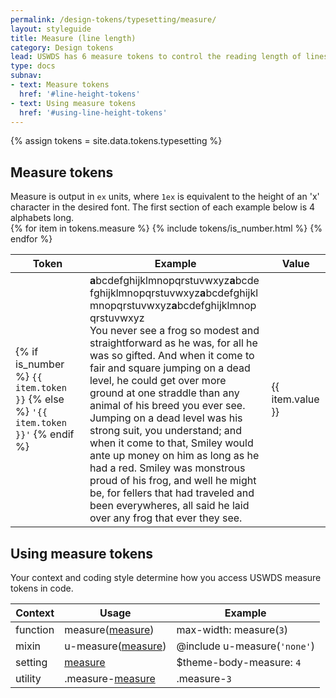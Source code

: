 ```yaml
---
permalink: /design-tokens/typesetting/measure/
layout: styleguide
title: Measure (line length)
category: Design tokens
lead: USWDS has 6 measure tokens to control the reading length of lines in a block of text.
type: docs
subnav:
- text: Measure tokens
  href: '#line-height-tokens'
- text: Using measure tokens
  href: '#using-line-height-tokens'
---
```


{% assign tokens = site.data.tokens.typesetting %}

## Measure tokens
<div class="site-table-wrapper">
  <div class="site-table-note">
    Measure is output in <code>ex</code> units, where <code>1ex</code> is equivalent to the height of an 'x' character in the desired font. The first section of each example below is 4 alphabets long.
  </div>
  <table class="usa-table--borderless site-table-responsive width-full">
    <thead>
      <tr>
        <th scope="col">Token</th>
        <th scope="col">Example</th>
        <th scope="col">Value</th>
      </tr>
    </thead>
    <tbody class="font-mono-2xs">
      {% for item in tokens.measure %}
        {% include tokens/is_number.html %}
        <tr>
          <td scope="row" data-title="Token">
            <span>
              {% if is_number %}
                <code class="text-no-wrap">{{ item.token }}</code>
              {% else %}
                <code class="text-no-wrap">'{{ item.token }}'</code>
              {% endif %}
            </span>
          </td>
          <td data-title="Example" class="overflow-hidden">
            <div>
              <div class="measure-{{ item.token }} font-lang-1">
                <strong class="text-secondary">a</strong><wbr />b<wbr />c<wbr />d<wbr />e<wbr />f<wbr />g<wbr />h<wbr />i<wbr />j<wbr />k<wbr />l<wbr />m<wbr />n<wbr />o<wbr />p<wbr />q<wbr />r<wbr />s<wbr />t<wbr />u<wbr />v<wbr />w<wbr />x<wbr />y<wbr />z<strong class="text-secondary">a</strong><wbr />b<wbr />c<wbr />d<wbr />e<wbr />f<wbr />g<wbr />h<wbr />i<wbr />j<wbr />k<wbr />l<wbr />m<wbr />n<wbr />o<wbr />p<wbr />q<wbr />r<wbr />s<wbr />t<wbr />u<wbr />v<wbr />w<wbr />x<wbr />y<wbr />z<strong class="text-secondary">a</strong><wbr />b<wbr />c<wbr />d<wbr />e<wbr />f<wbr />g<wbr />h<wbr />i<wbr />j<wbr />k<wbr />l<wbr />m<wbr />n<wbr />o<wbr />p<wbr />q<wbr />r<wbr />s<wbr />t<wbr />u<wbr />v<wbr />w<wbr />x<wbr />y<wbr />z<strong class="text-secondary">a</strong><wbr />b<wbr />c<wbr />d<wbr />e<wbr />f<wbr />g<wbr />h<wbr />i<wbr />j<wbr />k<wbr />l<wbr />m<wbr />n<wbr />o<wbr />p<wbr />q<wbr />r<wbr />s<wbr />t<wbr />u<wbr />v<wbr />w<wbr />x<wbr />y<wbr />z
              </div>
              <div class="font-lang-1 measure-{{ item.token }} margin-top-2">
                You never see a frog so modest and straightforward as he was, for all he was so gifted. And when it come to fair and square jumping on a dead level, he could get over more ground at one straddle than any animal of his breed you ever see. Jumping on a dead level was his strong suit, you understand; and when it come to that, Smiley would ante up money on him as long as he had a red. Smiley was monstrous proud of his frog, and well he might be, for fellers that had traveled and been everywheres, all said he laid over any frog that ever they see.
              </div>
            </div>
          </td>
          <td data-title="Value">
            <span>
              {{ item.value }}
            </span>
          </td>
        </tr>
      {% endfor %}
    </tbody>
  </table>
</div>

## Using measure tokens
Your context and coding style determine how you access USWDS measure tokens in code.

<div class="site-table-wrapper">
  <table class="usa-table--borderless site-table-responsive">
    <thead>
      <tr>
        <th scope="col">Context</th>
        <th scope="col">Usage</th>
        <th scope="col">Example</th>
      </tr>
    </thead>
    <tbody class="font-mono-2xs">
      <tr>
        <td scope="row" data-title="Context">
          <span class="text-bold font-lang-3">function</span>
        </td>
        <td data-title="Description">
          <span>
            measure(<a href="{{ site.baseurl }}/design-tokens/typesetting/measure/" class="token">measure</a>)
          </span>
        </td>
        <td data-title="Example">
          <span>
            max-width: measure(<code>3</code>)
          </span>
        </td>
      </tr>
      <tr>
        <td scope="row" data-title="Context">
          <span class="font-lang-3">
            <span class="text-bold">mixin</span><br/>
          </span>
        </td>
        <td data-title="Description">
          <span>
            u-measure(<a href="{{ site.baseurl }}/design-tokens/typesetting/measure/" class="token">measure</a>)
          </span>
        </td>
        <td data-title="Example">
          <span>
            @include u-measure(<code>'none'</code>)<br/>
          </span>
        </td>
      </tr>
      <tr>
        <td scope="row" data-title="Context">
          <span>
            <span class="text-bold font-lang-3">setting</span><br/>
          </span>
        </td>
        <td data-title="Description">
          <span>
            <a href="{{ site.baseurl }}/design-tokens/typesetting/measure/" class="token">measure</a>
          </span>
        </td>
        <td data-title="Example">
          <span>
            $theme-body-measure: <code>4</code>
          </span>
        </td>
      </tr>
      <tr>
        <td scope="row" data-title="Context">
          <span class="font-lang-3">
            <span class="text-bold">utility</span><br/>
          </span>
        </td>
        <td data-title="Description">
          <span>
            .measure-<a href="{{ site.baseurl }}/design-tokens/typesetting/measure/" class="token">measure</a>
          </span>
        </td>
        <td data-title="Example">
          <span>
            .measure-<code>3</code>
          </span>
        </td>
      </tr>
    </tbody>
  </table>
</div>
